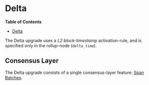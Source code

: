 # Delta

<!-- START doctoc generated TOC please keep comment here to allow auto update -->
<!-- DON'T EDIT THIS SECTION, INSTEAD RE-RUN doctoc TO UPDATE -->
**Table of Contents**

- [Delta](#delta)

<!-- END doctoc generated TOC please keep comment here to allow auto update -->

The Delta upgrade uses a _L2 block-timestamp_ activation-rule, and is specified only in the rollup-node (`delta_time`).

## Consensus Layer

[span-batches]: ./span-batches.md

The Delta upgrade consists of a single consensus-layer feature: [Span Batches][span-batches].

